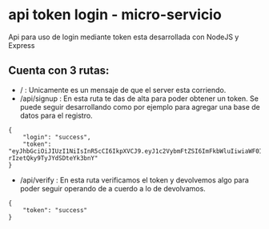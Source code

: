 # api token login - micro-servicio
Api para uso de login mediante token esta desarrollada con NodeJS y Express
## Cuenta con 3 rutas:
* / : Unicamente es un mensaje de que el server esta corriendo.
* /api/signup : En esta ruta te das de alta para poder obtener un token. Se puede seguir desarrollando como por ejemplo para agregar una base de datos para el registro.
```
{
	"login": "success",
	"token": "eyJhbGciOiJIUzI1NiIsInR5cCI6IkpXVCJ9.eyJ1c2VybmFtZSI6ImFkbWluIiwiaWF0IjoxNjY3NTAzNTEyfQ.FqqUyzv78829NayUBz-rIzetQky9TyJYdSDteYk3bnY"
}
```
* /api/verify : En esta ruta verificamos el token y devolvemos algo para poder seguir operando de a cuerdo a lo de devolvamos. 
```
{
	"token": "success"
}
```
